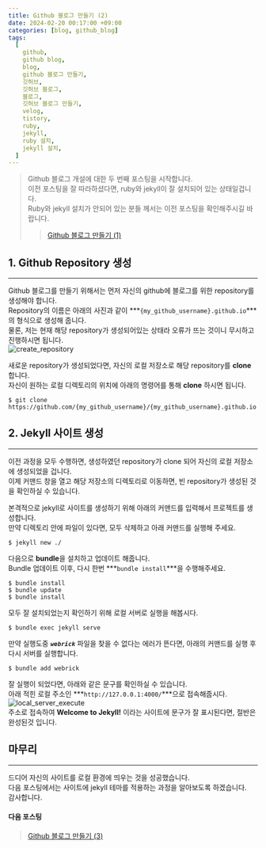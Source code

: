 ```yaml
---
title: Github 블로그 만들기 (2)
date: 2024-02-20 00:17:00 +09:00
categories: [blog, github_blog]
tags:
  [
    github,
    github blog,
    blog,
    github 블로그 만들기,
    깃허브,
    깃허브 블로그,
    블로그,
    깃허브 블로그 만들기,
    velog,
    tistory,
    ruby,
    jekyll,
    ruby 설치,
    jekyll 설치,
  ]
---
```


> Github 블로그 개설에 대한 두 번째 포스팅을 시작합니다.  
> 이전 포스팅을 잘 따라하셨다면, ruby와 jekyll이 잘 설치되어 있는 상태일겁니다.  
> Ruby와 jekyll 설치가 안되어 있는 분들 께서는 이전 포스팅을 확인해주시길 바랍니다.  
> > [Github 블로그 만들기 (1)](https://devpro.kr/posts/Github-%EB%B8%94%EB%A1%9C%EA%B7%B8-%EB%A7%8C%EB%93%A4%EA%B8%B0-(1)/)

## 1. Github Repository 생성
---
Github 블로그를 만들기 위해서는 먼저 자신의 github에 블로그를 위한 repository를 생성해야 합니다.  
Repository의 이름은 아래의 사진과 같이 ***`{my_github_username}.github.io`***의 형식으로 생성해 줍니다.  
물론, 저는 현재 해당 repository가 생성되어있는 상태라 오류가 뜨는 것이니 무시하고 진행하시면 됩니다.  
![create_repository](https://user-images.githubusercontent.com/104547731/225313175-745e2bad-44fe-4bbf-9c8a-c322b6194e17.png)  

새로운 repository가 생성되었다면, 자신의 로컬 저장소로 해당 repository를 **clone** 합니다.  
자신이 원하는 로컬 디렉토리의 위치에 아래의 명령어를 통해 **clone** 하시면 됩니다.  
```shell
$ git clone https://github.com/{my_github_username}/{my_github_username}.github.io  
```

## 2. Jekyll 사이트 생성
---
이전 과정을 모두 수행하면, 생성하였던 repository가 clone 되어 자신의 로컬 저장소에 생성되었을 겁니다.  
이제 커맨드 창을 열고 해당 저장소의 디렉토리로 이동하면, 빈 repository가 생성된 것을 확인하실 수 있습니다.  

본격적으로 jekyll로 사이트를 생성하기 위해 아래의 커맨드를 입력해서 프로젝트를 생성합니다.  
만약 디렉토리 안에 파일이 있다면, 모두 삭제하고 아래 커맨드를 실행해 주세요.  
```shell
$ jekyll new ./
```

다음으로 **bundle**을 설치하고 업데이트 해줍니다.  
Bundle 업데이트 이후, 다시 한번 ***`bundle install`***을 수행해주세요.  
```shell
$ bundle install
$ bundle update
$ bundle install
```

모두 잘 설치되었는지 확인하기 위해 로컬 서버로 실행을 해봅시다.  
```shell
$ bundle exec jekyll serve
```

만약 실행도중 ***`webrick`*** 파일을 찾을 수 없다는 에러가 뜬다면, 아래의 커맨드를 실행 후 다시 서버를 실행합니다.  
```shell
$ bundle add webrick
```

잘 실행이 되었다면, 아래와 같은 문구를 확인하실 수 있습니다.  
아래 적힌 로컬 주소인 ***`http://127.0.0.1:4000/`***으로 접속해줍시다.  
![local_server_execute](https://user-images.githubusercontent.com/104547731/225320213-48692754-4ea0-4e9a-8ea9-1aa1ee47bf07.png)  
주소로 접속하여 **Welcome to Jekyll!** 이라는 사이트에 문구가 잘 표시된다면, 절반은 완성된것 입니다.  

## 마무리
---
드디어 자신의 사이트를 로컬 환경에 띄우는 것을 성공했습니다.  
다음 포스팅에서는 사이트에 jekyll 테마를 적용하는 과정을 알아보도록 하겠습니다.  
감사합니다.  

#### **다음 포스팅**  
> [Github 블로그 만들기 (3)](https://devpro.kr/posts/Github-%EB%B8%94%EB%A1%9C%EA%B7%B8-%EB%A7%8C%EB%93%A4%EA%B8%B0-(3)/)  
